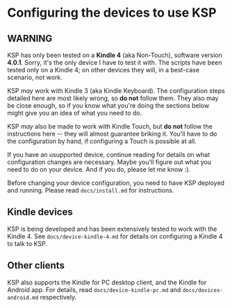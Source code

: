 Configuring the devices to use KSP
====================================


WARNING
-------

KSP has only been tested on a **Kindle 4** (aka Non-Touch), software version **4.0.1**. Sorry, it's the only device I
have to test it with. The scripts have been tested only on a Kindle 4; on other devices they will, in a best-case
scenario, not work.

KSP _may_ work with Kindle 3 (aka Kindle Keyboard). The configuration steps detailed here are most likely wrong, so **do
not** follow them. They also may be close enough, so if you know what you're doing the sections below might give you an
idea of what you need to do.

KSP _may_ also be made to work with Kindle Touch, but **do not** follow the instructions here -- they will almost
guarantee briking it. You'll have to do the configuration by hand, if configuring a Touch is possible at all.

If you have an usupported device, continue reading for details on what configuration changes are necessary. Maybe you'll
figure out what you need to do on your device. And if you do, please let me know :).

Before changing your device configuration, you need to have KSP deployed and running. Please read `docs/install.md` for
instructions.


Kindle devices
--------------

KSP is being developed and has been extensively tested to work with the Kindle 4. See `docs/device-kindle-4.md` for
details on configuring a Kindle 4 to talk to KSP.


Other clients
---------------

KSP also supports the Kindle for PC desktop client, and the Kindle for Android app. For details, read
`docs/device-kindle-pc.md` and `docs/devices-android.md` respectively.
